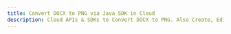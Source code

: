---title: Convert DOCX to PNG via Java SDK in Clouddescription: Cloud APIs & SDKs to Convert DOCX to PNG. Also Create, Edit & Render Microsoft Word & OpenOffice documents in the Cloud.---